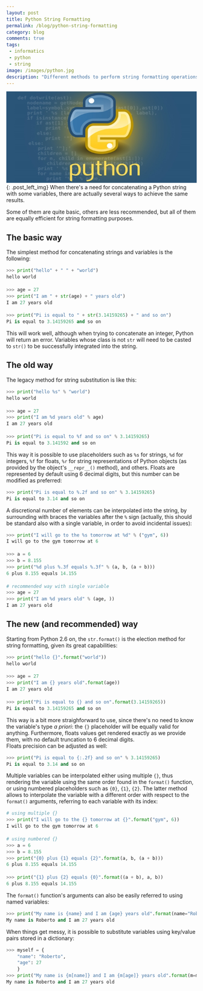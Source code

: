 ```yaml
---
layout: post
title: Python String Formatting
permalink: /blog/python-string-formatting
category: blog
comments: true
tags: 
 - informatics
 - python
 - string
image: /images/python.jpg
description: "Different methods to perform string formatting operations in Python."
---
```

![Python Logo](/images/python.jpg){: .post_left_img}
When there's a need for concatenating a Python string with some variables, there are actually several ways to achieve the same results.  

Some of them are quite basic, others are less recommended, but all of them are equally efficient for string formatting purposes.  

## The basic way  

The simplest method for concatenating strings and variables is the following:  

```python
>>> print("hello" + " " + "world")
hello world

>>> age = 27
>>> print("I am " + str(age) + " years old")
I am 27 years old

>>> print("Pi is equal to " + str(3.14159265) + " and so on")
Pi is equal to 3.14159265 and so on
```

This will work well, although when trying to concatenate an integer, Python will return an error. Variables whose class is not `str` will need to be casted to `str()` to be successfully integrated into the string.  

## The old way  

The legacy method for string substitution is like this:  

```python
>>> print("hello %s" % "world")
hello world

>>> age = 27
>>> print("I am %d years old" % age)
I am 27 years old

>>> print("Pi is equal to %f and so on" % 3.14159265)
Pi is equal to 3.141592 and so on
```

This way it is possible to use placeholders such as `%s` for strings, `%d` for integers, `%f` for floats, `%r` for string representations of Python objects (as provided by the object's `__repr__()` method), and others. Floats are represented by default using 6 decimal digits, but this number can be modified as preferred:  

```python
>>> print("Pi is equal to %.2f and so on" % 3.14159265)
Pi is equal to 3.14 and so on
```

A discretional number of elements can be interpolated into the string, by surrounding with braces the variables after the `%` sign (actually, this should be standard also with a single variable, in order to avoid incidental issues):  

```python
>>> print("I will go to the %s tomorrow at %d" % ("gym", 6))
I will go to the gym tomorrow at 6

>>> a = 6
>>> b = 8.155
>>> print("%d plus %.3f equals %.3f" % (a, b, (a + b)))
6 plus 8.155 equals 14.155

# recommended way with single variable
>>> age = 27
>>> print("I am %d years old" % (age, ))
I am 27 years old
```

## The new (and recommended) way  

Starting from Python 2.6 on, the `str.format()` is the election method for string formatting, given its great capabilities:  

```python
>>> print("hello {}".format("world"))
hello world

>>> age = 27
>>> print("I am {} years old".format(age))
I am 27 years old

>>> print("Pi is equal to {} and so on".format(3.14159265))
Pi is equal to 3.14159265 and so on
```

This way is a bit more straighforward to use, since there's no need to know the variable's type *a priori*: the `{}` placeholder will be equally valid for anything. Furthermore, floats values get rendered exactly as we provide them, with no default truncation to 6 decimal digits.  
Floats precision can be adjusted as well:  

```python
>>> print("Pi is equal to {:.2f} and so on" % 3.14159265)
Pi is equal to 3.14 and so on
```

Multiple variables can be interpolated either using multiple `{}`, thus rendering the variable using the same order found in the `format()` function, or using numbered placeholders such as `{0}`, `{1}`, `{2}`. The latter method allows to interpolate the variable with a different order with respect to the `format()` arguments, referring to each variable with its index:  

```python
# using multiple {}
>>> print("I will go to the {} tomorrow at {}".format("gym", 6))
I will go to the gym tomorrow at 6

# using numbered {}
>>> a = 6
>>> b = 8.155
>>> print("{0} plus {1} equals {2}".format(a, b, (a + b)))
6 plus 8.155 equals 14.155

>>> print("{1} plus {2} equals {0}".format((a + b), a, b))
6 plus 8.155 equals 14.155
``` 

The `format()` function's arguments can also be easily referred to using named variables:  

```python
>>> print("My name is {name} and I am {age} years old".format(name="Roberto", age=27))
My name is Roberto and I am 27 years old
```

When things get messy, it is possible to substitute variables using key/value pairs stored in a dictionary:  

```python
>>> myself = {
    "name": "Roberto", 
    "age": 27
    }
>>> print("My name is {m[name]} and I am {m[age]} years old".format(m=myself))
My name is Roberto and I am 27 years old
``` 
